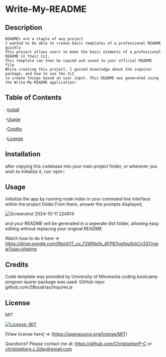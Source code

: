 # Write-My-README

  ## Description
    READMEs are a staple of any project
    I wanted to be able to create basic templates of a professional README quickly
    This project allows users to make the basic elements of a professional README in their CLI. 
    This template can then be copied and saved to your official README file
    While creating this project, I gained knowledge about the inquirer package, and how to use the CLI 
    to create things based on user input. This README was generated using the Write-My-README application!

  ## Table of Contents
  -[Install](#install)

  -[Usage](#usage)

  -[Credits](#credits)

  -[License](#license)


  ## Installation
  after copying this codebase into your main project folder, or wherever you wish to initialize it, run:
  npm i

  ## Usage
  initialize the app by running node index in your command line interface within the project folder.From there, answer the prompts displayed,
  
  ![Screenshot 2024-10-11 224914](https://github.com/user-attachments/assets/8e58278d-d51b-4a59-82e0-60b26f8210f4)
  
  and your README will be generated in a seperate dist folder, allowing easy editing without replacing your original README

  Watch how to do it here => https://drive.google.com/file/d/1T_xv_72WNiofx_4FP87nwfqu5rbCn337/view?usp=sharing

  
  ## Credits

  Code template was provided by University of Minnesota coding bootcamp program
  iquirer package was used. GitHub repo: github.com/SBoudrias/Inquirer.js

  ## License
  MIT

  [![License: MIT](https://img.shields.io/badge/License-MIT-yellow.svg)](https://opensource.org/licenses/MIT)

  [View license here] => (https://opensource.org/license/MIT)

  


  Questions? Please contact me at:
  https://github.com/ChristopherP-C or christopherp.c.2day@gmail.com
